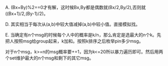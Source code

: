 A. (Bx+By)%2==0才有解，这时候Bx,By都是偶数就(Bx/2,By/2),否则就((Bx+1)/2,(By-1)/2)。

D. 其实相当于每次从(a,b)中较大值减掉(a,b)中较小值。直接模拟找。

E. 当确定有n个msg的时候每个人中的概率是k/n，那么肯定是选最大的n个k。先把人按照msg给group起来，k加和。按照k排序之后枚举pin多少msg。

   对于n个msg，k>=n的msg概率要+=1，因为k<=20所以暴力遍历即可。然后用两个set维护最大的n个msg和剩下的其它msg。

